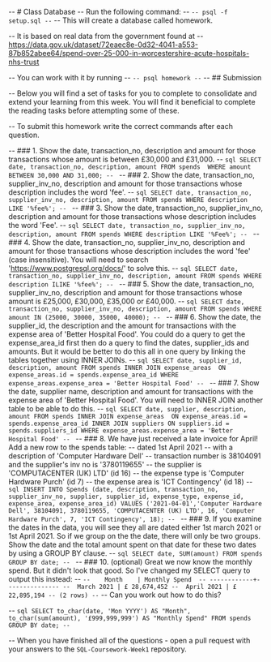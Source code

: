 -- # Class Database
-- Run the following command:
-- ```
-- psql -f setup.sql
-- ```
-- This will create a database called homework.

-- It is based on real data from the government found at
-- https://data.gov.uk/dataset/72eaec8e-0d32-4041-a553-87b852abee64/spend-over-25-000-in-worcestershire-acute-hospitals-nhs-trust

-- You can work with it by running
-- ```
-- psql homework
-- ```
-- ## Submission

-- Below you will find a set of tasks for you to complete to consolidate and extend your learning from this week. You will find it beneficial to complete the reading tasks before attempting some of these.

-- To submit this homework write the correct commands after each question.

-- ### 1. Show the date, transaction_no, description and amount for those transactions whose amount is between £30,000 and £31,000.
-- ```sql
SELECT date, transaction_no, description, amount FROM spends 
WHERE amount BETWEEN 30,000 AND 31,000;
-- ```
-- ### 2. Show the date, transaction_no, supplier_inv_no, description and amount for those transactions whose description includes the word 'fee'.
-- ```sql
SELECT date, transaction_no, supplier_inv_no, description, amount FROM spends
WHERE description LIKE '%fee%';
-- ```
-- ### 3. Show the date, transaction_no, supplier_inv_no, description and amount for those transactions whose description includes the word 'Fee'.
-- ```sql
SELECT date, transaction_no, supplier_inv_no, description, amount FROM spends
WHERE description LIKE '%Fee%';
-- ```
-- ### 4. Show the date, transaction_no, supplier_inv_no, description and amount for those transactions whose description includes the word 'fee' (case insensitive). You will need to search 'https://www.postgresql.org/docs/' to solve this.
-- ```sql
SELECT date, transaction_no, supplier_inv_no, description, amount FROM spends
WHERE description ILIKE '%fee%';
-- ```
-- ### 5. Show the date, transaction_no, supplier_inv_no, description and amount for those transactions whose amount is £25,000, £30,000, £35,000 or £40,000.
-- ```sql
SELECT date, transaction_no, supplier_inv_no, description, amount FROM spends
WHERE amount IN (25000, 30000, 35000, 40000);
-- ```
-- ### 6. Show the date, the supplier_id, the description and the amount for transactions with the expense area of 'Better Hospital Food'. You could do a query to get the expense_area_id first then do a query to find the dates, supplier_ids and amounts. But it would be better to do this all in one query by linking the tables together using INNER JOINs.
-- ```sql
SELECT date, supplier_id, description, amount FROM spends
INNER JOIN expense_areas 
ON expense_areas.id = spends.expense_area_id
WHERE expense_areas.expense_area = 'Better Hospital Food'
-- ```
-- ### 7. Show the date, supplier name, description and amount for transactions with the expense area of 'Better Hospital Food'. You will need to INNER JOIN another table to be able to do this.
-- ```sql
SELECT date, supplier, description, amount FROM spends
INNER JOIN expense_areas 
ON expense_areas.id = spends.expense_area_id
INNER JOIN suppliers
ON suppliers.id = spends.suppliers_id
WHERE expense_areas.expense_area = 'Better Hospital Food'
-- ```
-- ### 8. We have just received a late invoice for April! Add a new row to the spends table:
--     dated 1st April 2021
--     with a description of 'Computer Hardware Dell'
--     transaction number is 38104091 and the supplier's inv no is '3780119655'
--     the supplier is 'COMPUTACENTER (UK) LTD' (id 16)
--     the expense type is 'Computer Hardware Purch' (id 7)
--     the expense area is 'ICT Contingency' (id 18)
-- ```sql
INSERT INTO Spends (date, description, transaction_no, supplier_inv_no, supplier, supplier_id, expense_type, expense_id, expense_area, expense_area_id)
VALUES ('2021-04-01','Computer Hardware Dell', 38104091, 3780119655, 'COMPUTACENTER (UK) LTD', 16, 'Computer Hardware Purch', 7, 'ICT Contingency', 18);
-- ```
-- ### 9. If you examine the dates in the data, you will see they all are dated either 1st march 2021 or 1st April 2021. So if we group on the the date, there will only be two groups. Show the date and the total amount spent on that date for these two dates by using a GROUP BY clause.
-- ```sql
SELECT date, SUM(amount) FROM spends
GROUP BY date;
-- ```
-- ### 10. (optional) Great we now know the monthly spend. But it didn't look that good. So I've changed my SELECT query to output this instead:
-- ```
--    Month    | Monthly Spend 
-- ------------+---------------
--  March 2021 | £ 28,674,452
--  April 2021 | £ 22,895,194
-- (2 rows)
-- ```
-- Can you work out how to do this?

-- ```sql
SELECT to_char(date, 'Mon YYYY') AS "Month", to_char(sum(amount), '£999,999,999') AS "Monthly Spend" FROM spends
GROUP BY date;
-- ```

-- When you have finished all of the questions - open a pull request with your answers to the `SQL-Coursework-Week1` repository.
